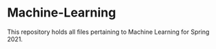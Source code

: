# Machine-Learning

This repository holds all files pertaining to Machine Learning for Spring 2021.
